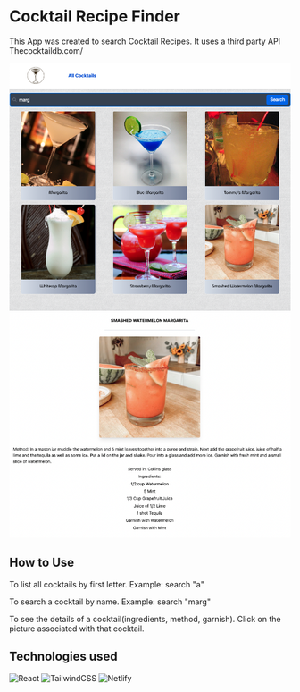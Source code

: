 # Cocktail Recipe Finder
This App was created to search Cocktail Recipes. It uses a third party API Thecocktaildb.com/

![CocktailList](./src/assets/readme1.png)
![Details](./src/assets/readme2.png)

## How to Use
To list all cocktails by first letter. Example: search "a"

To search a cocktail by name. Example: search "marg"

To see the details of a cocktail(ingredients, method, garnish). Click on the picture associated with that cocktail.

## Technologies used
![React](https://img.shields.io/badge/react-%2320232a.svg?style=for-the-badge&logo=react&logoColor=%2361DAFB)
![TailwindCSS](https://img.shields.io/badge/tailwindcss-%2338B2AC.svg?style=for-the-badge&logo=tailwind-css&logoColor=white)
![Netlify](https://img.shields.io/badge/netlify-%23000000.svg?style=for-the-badge&logo=netlify&logoColor=#00C7B7)